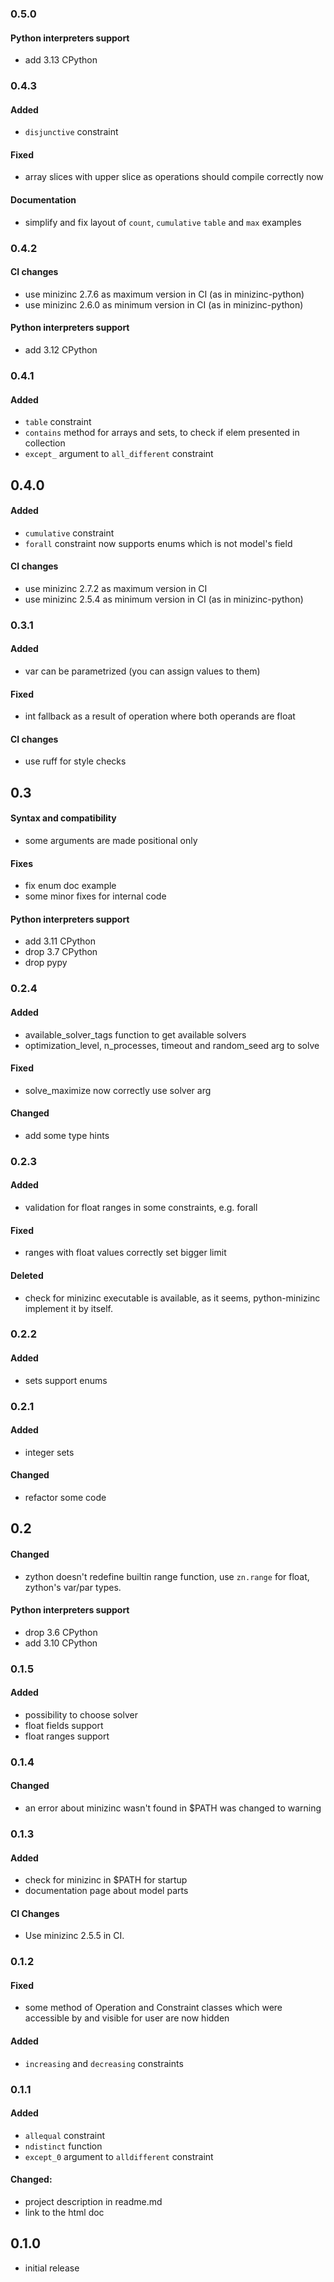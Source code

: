 ### 0.5.0
#### Python interpreters support
- add 3.13 CPython


### 0.4.3
#### Added
- `disjunctive` constraint
#### Fixed
- array slices with upper slice as operations should compile correctly now
#### Documentation
- simplify and fix layout of ``count``, ``cumulative`` 
  ``table`` and ``max`` examples
 
### 0.4.2
#### CI changes
- use minizinc 2.7.6 as maximum version in CI (as in minizinc-python)
- use minizinc 2.6.0 as minimum version in CI (as in minizinc-python)
#### Python interpreters support
- add 3.12 CPython

### 0.4.1
#### Added
- ``table`` constraint
- ``contains`` method for arrays and sets, to check if elem presented
  in collection
- ``except_`` argument to ``all_different`` constraint

## 0.4.0
#### Added
- ``cumulative`` constraint
- ``forall`` constraint now supports enums which is not model's field
#### CI changes
- use minizinc 2.7.2 as maximum version in CI
- use minizinc 2.5.4 as minimum version in CI (as in minizinc-python)

### 0.3.1
#### Added
- var can be parametrized (you can assign values to them)
#### Fixed
- int fallback as a result of operation where both operands are float
#### CI changes
- use ruff for style checks

## 0.3
#### Syntax and compatibility
- some arguments are made positional only
#### Fixes
- fix enum doc example
- some minor fixes for internal code
#### Python interpreters support
- add 3.11 CPython
- drop 3.7 CPython
- drop pypy
 
### 0.2.4
#### Added
- available_solver_tags function to get available solvers
- optimization_level, n_processes, timeout and random_seed arg to solve
#### Fixed
- solve_maximize now correctly use solver arg
#### Changed
- add some type hints

### 0.2.3
#### Added
- validation for float ranges in some constraints, e.g. forall
#### Fixed
- ranges with float values correctly set bigger limit
#### Deleted
- check for minizinc executable is available, 
as it seems, python-minizinc implement it by itself. 

### 0.2.2
#### Added
- sets support enums

### 0.2.1
#### Added
- integer sets
#### Changed
- refactor some code

## 0.2
#### Changed
- zython doesn't redefine builtin range function, 
  use ``zn.range`` for float, zython's var/par types.
#### Python interpreters support
- drop 3.6 CPython
- add 3.10 CPython

### 0.1.5
#### Added
- possibility to choose solver
- float fields support
- float ranges support

### 0.1.4
#### Changed
- an error about minizinc wasn't found in $PATH was changed to warning

### 0.1.3
#### Added
- check for minizinc in $PATH for startup
- documentation page about model parts
#### CI Changes
- Use minizinc 2.5.5 in CI.


### 0.1.2
#### Fixed
- some method of Operation and Constraint classes which were
  accessible by and visible for user are now hidden
#### Added
- ``increasing`` and ``decreasing`` constraints
  
  
### 0.1.1
#### Added
- ``allequal`` constraint
- ``ndistinct`` function
- ``except_0`` argument to ``alldifferent`` constraint

#### Changed:
- project description in readme.md
- link to the html doc

## 0.1.0

- initial release
